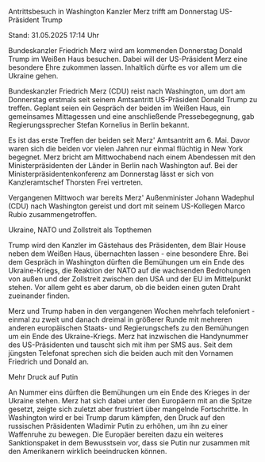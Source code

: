 
Antrittsbesuch in Washington
Kanzler Merz trifft am Donnerstag US-Präsident Trump


Stand: 31.05.2025 17:14 Uhr


Bundeskanzler Friedrich Merz wird am kommenden Donnerstag Donald Trump im Weißen Haus besuchen. Dabei will der US-Präsident Merz eine besondere Ehre zukommen lassen. Inhaltlich dürfte es vor allem um die Ukraine gehen.



Bundeskanzler Friedrich Merz (CDU) reist nach Washington, um dort am Donnerstag erstmals seit seinem Amtsantritt US-Präsident Donald Trump zu treffen. Geplant seien ein Gespräch der beiden im Weißen Haus, ein gemeinsames Mittagessen und eine anschließende Pressebegegnung, gab Regierungssprecher Stefan Kornelius in Berlin bekannt.


Es ist das erste Treffen der beiden seit Merz' Amtsantritt am 6. Mai. Davor waren sich die beiden vor vielen Jahren nur einmal flüchtig in New York begegnet. Merz bricht am Mittwochabend nach einem Abendessen mit den Ministerpräsidenten der Länder in Berlin nach Washington auf. Bei der Ministerpräsidentenkonferenz am Donnerstag lässt er sich von Kanzleramtschef Thorsten Frei vertreten. 


Vergangenen Mittwoch war bereits Merz' Außenminister Johann Wadephul (CDU) nach Washington gereist und dort mit seinem US-Kollegen Marco Rubio zusammengetroffen.

Ukraine, NATO und Zollstreit als Topthemen


Trump wird den Kanzler im Gästehaus des Präsidenten, dem Blair House neben dem Weißen Haus, übernachten lassen - eine besondere Ehre. Bei dem Gespräch in Washington dürften die Bemühungen um ein Ende des Ukraine-Kriegs, die Reaktion der NATO auf die wachsenden Bedrohungen von außen und der Zollstreit zwischen den USA und der EU im Mittelpunkt stehen. Vor allem geht es aber darum, ob die beiden einen guten Draht zueinander finden.


Merz und Trump haben in den vergangenen Wochen mehrfach telefoniert - einmal zu zweit und danach dreimal in größerer Runde mit mehreren anderen europäischen Staats- und Regierungschefs zu den Bemühungen um ein Ende des Ukraine-Kriegs. Merz hat inzwischen die Handynummer des US-Präsidenten und tauscht sich mit ihm per SMS aus. Seit dem jüngsten Telefonat sprechen sich die beiden auch mit den Vornamen Friedrich und Donald an.

Mehr Druck auf Putin


An Nummer eins dürften die Bemühungen um ein Ende des Krieges in der Ukraine stehen. Merz hat sich dabei unter den Europäern mit an die Spitze gesetzt, zeigte sich zuletzt aber frustriert über mangelnde Fortschritte. In Washington wird er bei Trump darum kämpfen, den Druck auf den russischen Präsidenten Wladimir Putin zu erhöhen, um ihn zu einer Waffenruhe zu bewegen. Die Europäer bereiten dazu ein weiteres Sanktionspaket in dem Bewusstsein vor, dass sie Putin nur zusammen mit den Amerikanern wirklich beeindrucken können.

